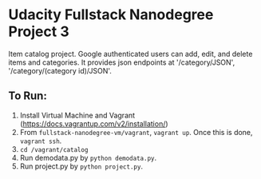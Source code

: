 Udacity Fullstack Nanodegree Project 3
=============

Item catalog project. Google authenticated users can add, edit, and delete items and categories. It provides json endpoints at '/category/JSON', '/category/(category id)/JSON'.

## To Run:
1. Install Virtual Machine and Vagrant (https://docs.vagrantup.com/v2/installation/)
2. From `fullstack-nanodegree-vm/vagrant`, `vagrant up`. Once this is done, `vagrant ssh`.
3. `cd /vagrant/catalog`
4. Run demodata.py by `python demodata.py`.
5. Run project.py by `python project.py`.
